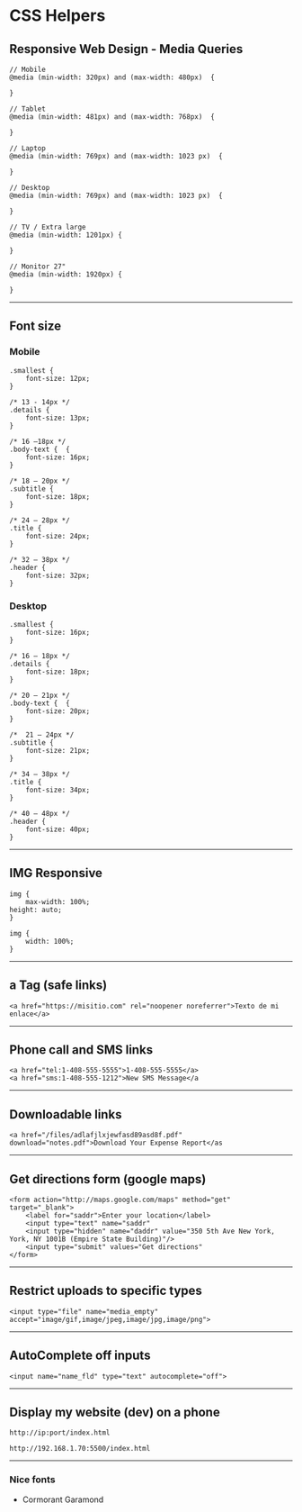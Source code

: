 # **CSS Helpers**

## Responsive Web Design - Media Queries

    // Mobile
    @media (min-width: 320px) and (max-width: 480px)  {

    }

    // Tablet
    @media (min-width: 481px) and (max-width: 768px)  {

    }

    // Laptop
    @media (min-width: 769px) and (max-width: 1023 px)  {

    }

    // Desktop
    @media (min-width: 769px) and (max-width: 1023 px)  {

    }

    // TV / Extra large
    @media (min-width: 1201px) {

    }

    // Monitor 27"
    @media (min-width: 1920px) {

    }

---

## Font size

### Mobile

    .smallest {
        font-size: 12px;
    }

    /* 13 - 14px */
    .details {
        font-size: 13px;
    }

    /* 16 –18px */
    .body-text {  {
        font-size: 16px;
    }

    /* 18 – 20px */
    .subtitle {
        font-size: 18px;
    }

    /* 24 – 28px */
    .title {
        font-size: 24px;
    }

    /* 32 – 38px */
    .header {
        font-size: 32px;
    }

### Desktop

    .smallest {
        font-size: 16px;
    }

    /* 16 – 18px */
    .details {
        font-size: 18px;
    }

    /* 20 – 21px */
    .body-text {  {
        font-size: 20px;
    }

    /*  21 – 24px */
    .subtitle {
        font-size: 21px;
    }

    /* 34 – 38px */
    .title {
        font-size: 34px;
    }

    /* 40 – 48px */
    .header {
        font-size: 40px;
    }

---

## IMG Responsive

    img {
        max-width: 100%;
    height: auto;
    }

    img {
        width: 100%;
    }

---

## a Tag (safe links)

    <a href="https://misitio.com" rel="noopener noreferrer">Texto de mi enlace</a>

---

## Phone call and SMS links

    <a href="tel:1-408-555-5555">1-408-555-5555</a>
    <a href="sms:1-408-555-1212">New SMS Message</a

---

## Downloadable links

    <a href="/files/adlafjlxjewfasd89asd8f.pdf" download="notes.pdf">Download Your Expense Report</as

---

## Get directions form (google maps)

    <form action="http://maps.google.com/maps" method="get" target="_blank">
        <label for="saddr">Enter your location</label>
        <input type="text" name="saddr"
        <input type="hidden" name="daddr" value="350 5th Ave New York, York, NY 1001B (Empire State Building)"/>
        <input type="submit" values="Get directions"
    </form>

---

## Restrict uploads to specific types

    <input type="file" name="media_empty" accept="image/gif,image/jpeg,image/jpg,image/png">

---

## AutoComplete off inputs

    <input name="name_fld" type="text" autocomplete="off">

---

## Display my website (dev) on a phone

    http://ip:port/index.html

    http://192.168.1.70:5500/index.html

---

### Nice fonts

- Cormorant Garamond
